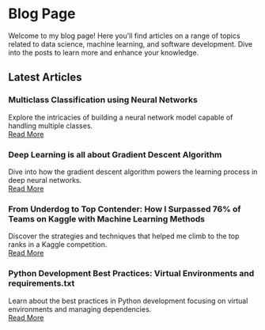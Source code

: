 # Blog Page

Welcome to my blog page! Here you'll find articles on a range of topics related to data science, machine learning, and software development. Dive into the posts to learn more and enhance your knowledge.

## Latest Articles

### Multiclass Classification using Neural Networks
Explore the intricacies of building a neural network model capable of handling multiple classes.  
[Read More](https://hustledata.substack.com/p/multiclass-classification-using-neural)

### Deep Learning is all about Gradient Descent Algorithm
Dive into how the gradient descent algorithm powers the learning process in deep neural networks.  
[Read More](https://hustledata.substack.com/p/deep-learning-is-all-about-gradient)

### From Underdog to Top Contender: How I Surpassed 76% of Teams on Kaggle with Machine Learning Methods
Discover the strategies and techniques that helped me climb to the top ranks in a Kaggle competition.  
[Read More](https://hustledata.substack.com/p/from-underdog-to-top-contender-how)

### Python Development Best Practices: Virtual Environments and requirements.txt
Learn about the best practices in Python development focusing on virtual environments and managing dependencies.  
[Read More](https://hustledata.substack.com/p/python-development-best-practices)


